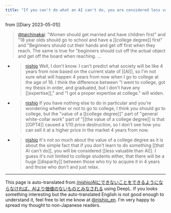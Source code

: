 ```yaml
---
title: "If you can't do what an AI can't do, you are considered less valuable than an AI."
---
```


from  [[Diary 2023-05-01]]
> [@taichinakaj](https://twitter.com/taichinakaj/status/1652498220097114114): "Women should get married and have children first" and "18 year olds should go to school and have a [[college degree]] first" and "Beginners should cut their hands and get off first when they reach. The same is true for "beginners should cut off the actual object and get off the board when reaching. ...
- > [nishio](https://twitter.com/nishio/status/1652636168029343744) Well, I don't know. I can't predict what society will be like 4 years from now based on the current state of [[AI]], so I'm not sure what will happen 4 years from now when I go to college at the age of 18. I think the difference between "I went to college, got my thesis in order, and graduated, but I don't have any [[expertise]]," and "I got a proper expertise at college." will widen.
- > [nishio](https://twitter.com/nishio/status/1652636962921263104) If you have nothing else to do in particular and you're wondering whether or not to go to college, I think you should go to college, but the "value of a [[college degree]]" part of "general white-collar work" part of "[[the value of a college degree]] is that [[GPT4]] caused a 1/10 price destruction, so I don't see how you can sell it at a higher price in the market 4 years from now.
- > [nishio](https://twitter.com/nishio/status/1652637688661696513) It's not so much about the value of a college degree as it is about the simple fact that if you don't learn to do something [[that AI can't do]], you will be considered [[less valuable than AI]]. I guess it's not limited to college students either, that there will be a huge [[disparity]] between those who try to acquire it in 4 years and those who don't and just relax.


---
This page is auto-translated from [/nishio/AIにできないことをできるようにならなければ、AIより価値のないものとみなされる](https://scrapbox.io/nishio/AIにできないことをできるようにならなければ、AIより価値のないものとみなされる) using DeepL. If you looks something interesting but the auto-translated English is not good enough to understand it, feel free to let me know at [@nishio_en](https://twitter.com/nishio_en). I'm very happy to spread my thought to non-Japanese readers.
